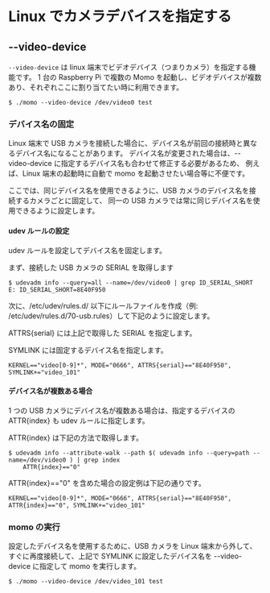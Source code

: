 # Linux でカメラデバイスを指定する

## --video-device

`--video-device` は linux 端末でビデオデバイス（つまりカメラ）を指定する機能です。 1 台の Raspberry Pi で複数の Momo を起動し、ビデオデバイスが複数あり、それぞれここに割り当てたい時に利用できます。

```shell
$ ./momo --video-device /dev/video0 test
```

### デバイス名の固定

Linux 端末で USB カメラを接続した場合に、デバイス名が前回の接続時と異なるデバイス名になることがあります。
デバイス名が変更された場合は、--video-device に指定するデバイス名も合わせて修正する必要があるため、
例えば、Linux 端末の起動時に自動で momo を起動させたい場合等に不便です。

ここでは、同じデバイス名を使用できるように、USB カメラのデバイス名を接続するカメラごとに固定して、
同一の USB カメラでは常に同じデバイス名を使用できるように設定します。

#### udev ルールの設定

udev ルールを設定してデバイス名を固定します。

まず、接続した USB カメラの SERIAL を取得します

```
$ udevadm info --query=all --name=/dev/video0 | grep ID_SERIAL_SHORT
E: ID_SERIAL_SHORT=8E40F950
```

次に、/etc/udev/rules.d/ 以下にルールファイルを作成（例: /etc/udev/rules.d/70-usb.rules）して下記のように設定します。

ATTRS{serial} には上記で取得した SERIAL を指定します。

SYMLINK には固定するデバイス名を指定します。

```
KERNEL=="video[0-9]*", MODE="0666", ATTRS{serial}=="8E40F950", SYMLINK+="video_101"
```

#### デバイス名が複数ある場合

1 つの USB カメラにデバイス名が複数ある場合は、指定するデバイスの ATTR{index} も udev ルールに指定します。

ATTR{index} は下記の方法で取得します。

```
$ udevadm info --attribute-walk --path $( udevadm info --query=path --name=/dev/video0 ) | grep index
    ATTR{index}=="0"
```

ATTR{index}=="0" を含めた場合の設定例は下記の通りです。

```
KERNEL=="video[0-9]*", MODE="0666", ATTRS{serial}=="8E40F950", ATTR{index}=="0", SYMLINK+="video_101"
```

### momo の実行

設定したデバイス名を使用するために、USB カメラを Linux 端末から外して、
すぐに再度接続して、上記で SYMLINK に設定したデバイス名を --video-device に指定して momo を実行します。

```
$ ./momo --video-device /dev/video_101 test
```
